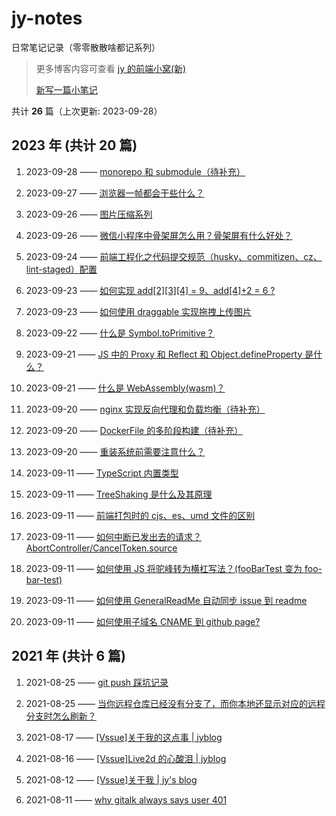 # jy-notes

日常笔记记录（零零散散啥都记系列）

> 更多博客内容可查看 [jy 的前端小窝(新)](https://jynba.github.io)
>
> [新写一篇小笔记](https://github.com/jynba/jynba.github.io/issues/new)

共计 **26** 篇（上次更新: 2023-09-28）

## 2023 年 (共计 20 篇)

1. 2023-09-28 —— [monorepo 和 submodule（待补充）](https://github.com/jynba/jynba.github.io/issues/26)

2. 2023-09-27 —— [浏览器一帧都会干些什么？](https://github.com/jynba/jynba.github.io/issues/25)

3. 2023-09-26 —— [图片压缩系列](https://github.com/jynba/jynba.github.io/issues/24)

4. 2023-09-26 —— [微信小程序中骨架屏怎么用？骨架屏有什么好处？](https://github.com/jynba/jynba.github.io/issues/23)

5. 2023-09-24 —— [前端工程化之代码提交规范（husky、commitizen、cz、lint-staged）配置](https://github.com/jynba/jynba.github.io/issues/22)

6. 2023-09-23 —— [如何实现 add[2][3][4] = 9、add[4]+2 = 6 ?](https://github.com/jynba/jynba.github.io/issues/21)

7. 2023-09-23 —— [如何使用 draggable 实现拖拽上传图片](https://github.com/jynba/jynba.github.io/issues/20)

8. 2023-09-22 —— [什么是 Symbol.toPrimitive？](https://github.com/jynba/jynba.github.io/issues/19)

9. 2023-09-21 —— [JS 中的 Proxy 和 Reflect 和 Object.defineProperty 是什么？](https://github.com/jynba/jynba.github.io/issues/18)

10. 2023-09-21 —— [什么是 WebAssembly(wasm)？](https://github.com/jynba/jynba.github.io/issues/17)

11. 2023-09-20 —— [nginx 实现反向代理和负载均衡（待补充）](https://github.com/jynba/jynba.github.io/issues/16)

12. 2023-09-20 —— [DockerFile 的多阶段构建（待补充）](https://github.com/jynba/jynba.github.io/issues/15)

13. 2023-09-20 —— [重装系统前需要注意什么？](https://github.com/jynba/jynba.github.io/issues/14)

14. 2023-09-11 —— [TypeScript 内置类型](https://github.com/jynba/jynba.github.io/issues/13)

15. 2023-09-11 —— [TreeShaking 是什么及其原理](https://github.com/jynba/jynba.github.io/issues/12)

16. 2023-09-11 —— [前端打包时的 cjs、es、umd 文件的区别](https://github.com/jynba/jynba.github.io/issues/11)

17. 2023-09-11 —— [如何中断已发出去的请求？AbortController/CancelToken.source](https://github.com/jynba/jynba.github.io/issues/10)

18. 2023-09-11 —— [如何使用 JS 将驼峰转为横杠写法？(fooBarTest 变为 foo-bar-test)](https://github.com/jynba/jynba.github.io/issues/9)

19. 2023-09-11 —— [如何使用 GeneralReadMe 自动同步 issue 到 readme](https://github.com/jynba/jynba.github.io/issues/8)

20. 2023-09-11 —— [如何使用子域名 CNAME 到 github page?](https://github.com/jynba/jynba.github.io/issues/7)

## 2021 年 (共计 6 篇)

1. 2021-08-25 —— [git push 踩坑记录](https://github.com/jynba/jynba.github.io/issues/6)

2. 2021-08-25 —— [当你远程仓库已经没有分支了，而你本地还显示对应的远程分支时怎么刷新？](https://github.com/jynba/jynba.github.io/issues/5)

3. 2021-08-17 —— [[Vssue]关于我的这点事 | jyblog](https://github.com/jynba/jynba.github.io/issues/4)

4. 2021-08-16 —— [[Vssue]Live2d 的心酸泪 | jyblog](https://github.com/jynba/jynba.github.io/issues/3)

5. 2021-08-12 —— [[Vssue]关于我 | jy's blog](https://github.com/jynba/jynba.github.io/issues/2)

6. 2021-08-11 —— [why gitalk always says user 401](https://github.com/jynba/jynba.github.io/issues/1)
